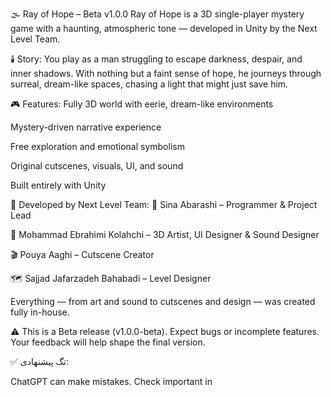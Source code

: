 🌫️ Ray of Hope – Beta v1.0.0
Ray of Hope is a 3D single-player mystery game with a haunting, atmospheric tone — developed in Unity by the Next Level Team.

🕯️ Story:
You play as a man struggling to escape darkness, despair, and inner shadows. With nothing but a faint sense of hope, he journeys through surreal, dream-like spaces, chasing a light that might just save him.

🎮 Features:
Fully 3D world with eerie, dream-like environments

Mystery-driven narrative experience

Free exploration and emotional symbolism

Original cutscenes, visuals, UI, and sound

Built entirely with Unity

👥 Developed by Next Level Team:
🧠 Sina Abarashi – Programmer & Project Lead

🎨 Mohammad Ebrahimi Kolahchi – 3D Artist, UI Designer & Sound Designer

🎬 Pouya Aaghi – Cutscene Creator

🗺️ Sajjad Jafarzadeh Bahabadi – Level Designer

Everything — from art and sound to cutscenes and design — was created fully in-house.

⚠️ This is a Beta release (v1.0.0-beta). Expect bugs or incomplete features.
Your feedback will help shape the final version.

✅ تگ پیشنهادی:

ChatGPT can make mistakes. Check important in
